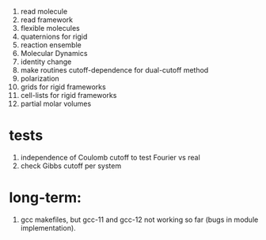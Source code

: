  1) read molecule
 2) read framework
 3) flexible molecules
 4) quaternions for rigid
 5) reaction ensemble
 6) Molecular Dynamics
 7) identity change
 8) make routines cutoff-dependence for dual-cutoff method
 9) polarization
10) grids for rigid frameworks
11) cell-lists for rigid frameworks
12) partial molar volumes

tests
=====
1) independence of Coulomb cutoff to test Fourier vs real
2) check Gibbs cutoff per system


long-term:
==========
1) gcc makefiles, but gcc-11 and gcc-12 not working so far (bugs in module implementation).
